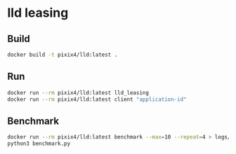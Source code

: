 # lld leasing

## Build

```bash
docker build -t pixix4/lld:latest .
```

## Run

```bash
docker run --rm pixix4/lld:latest lld_leasing
docker run --rm pixix4/lld:latest client "application-id"
```

## Benchmark

```bash
docker run --rm pixix4/lld:latest benchmark --max=10 --repeat=4 > logs/benchmark.csv
python3 benchmark.py
```
